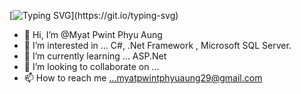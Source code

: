 
[![Typing SVG](https://readme-typing-svg.herokuapp.com?font=&weight=500&size=25&pause=1000&color=F7735B&width=435&lines=Welcome+To+My+GitHub+Profile!)](https://git.io/typing-svg)

- 👋 Hi, I’m @Myat Pwint Phyu Aung
- 👀 I’m interested in ... C#, .Net Framework , Microsoft SQL Server.
- 🌱 I’m currently learning ... ASP.Net
- 💞️ I’m looking to collaborate on ...
- 📫 How to reach me ...myatpwintphyuaung29@gmail.com

<!---
MyatPwintPhyuAung/MyatPwintPhyuAung is a ✨ special ✨ repository because its `README.md` (this file) appears on your GitHub profile.
You can click the Preview link to take a look at your changes.
--->
